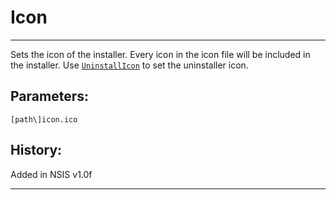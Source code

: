 # Icon

---

Sets the icon of the installer. Every icon in the icon file will be included in the installer. Use [`UninstallIcon`][1] to set the uninstaller icon.

## Parameters:

    [path\]icon.ico

## History:

Added in NSIS v1.0f

---

[1]: UninstallIcon.markdown